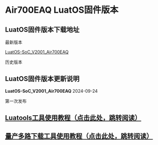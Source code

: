 # Air700EAQ LuatOS固件版本

## LuatOS固件版本下载地址

最新版本

[LuatOS-SoC_V2001_Air700EAQ](https://gitee.com/openLuat/LuatOS/releases/download/v2001.ec7xx.release/LuatOS-SoC_V2001_Air700EAQ.soc)


历史版本


## LuatOS固件版本更新说明

**LuatOS-SoC_V2001_Air700EAQ** 2024-09-24

第一次发布


## [Luatools工具使用教程（点击此处，跳转阅读）](https://docs.openluat.com/Luatools/)

## [量产多路下载工具使用教程（点击此处，跳转阅读）](https://docs.openluat.com/multi_download/)